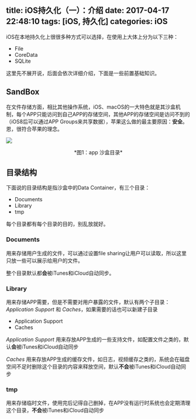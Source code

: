title: iOS持久化（一）：介绍
date: 2017-04-17 22:48:10
tags: [iOS, 持久化]
categories: iOS
---

iOS在本地持久化上很很多种方式可以选择，在使用上大体上分为以下三种：

+ File
+ CoreData
+ SQLite

这里先不展开说，后面会依次详细介绍，下面是一些前置基础知识。

## SandBox
在文件存储方面，相比其他操作系统，iOS、macOS的一大特色就是其沙盒机制，每个APP只能访问到自己APP的存储空间，其他APP的存储空间是访问不到的（iOS8后可以通过APP Groups来共享数据），苹果这么做的最主要原因：**安全**。恩，很符合苹果的理念。

![](https://developer.apple.com/library/content/documentation/FileManagement/Conceptual/FileSystemProgrammingGuide/art/ios_app_layout_2x.png)
<center> *图1：app 沙盒目录* </center >

## 目录结构
下面说的目录结构是指沙盒中的Data Container，有三个目录：

+ Documents
+ Library
+ tmp

每个目录都有每个目录的目的，别乱放就好。

### Documents
用来存储用户生成的文件，可以通过设置file sharing让用户可以读取，所以这里只放一些可以展示给用户的文件。

整个目录默认都**会**被iTunes和iCloud自动同步。

### Library
用来存储APP需要，但是不需要对用户暴露的文件，默认有两个子目录：*Application Support* 和 *Caches*，如果需要的话也可以新建子目录

+ Application Support
+ Caches

*Application Support* 用来存放APP生成的一些支持文件，如配置文件之类的，默认**会**被iTunes和iCloud自动同步

*Caches* 用来存放APP生成的缓存文件，如日志，视频缓存之类的，系统会在磁盘空间不足时删除这个目录的内容来释放空间，默认**不会**被iTunes和iCloud自动同步

### tmp
用来存储临时文件，使用完后记得自己删掉，在APP没有运行时系统也会定期清理这个目录，**不会**被iTunes和iCloud自动同步